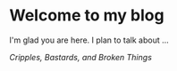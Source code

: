 # Welcome to my blog

I'm glad you are here. I plan to talk about ...

_Cripples, Bastards, and Broken Things_
